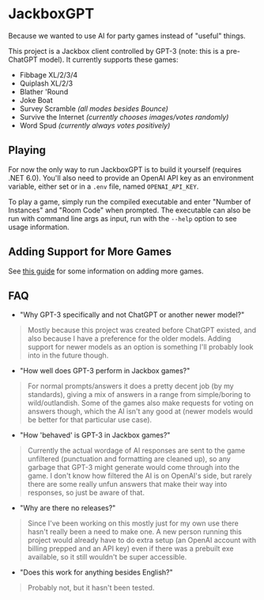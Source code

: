 # JackboxGPT

Because we wanted to use AI for party games instead of "useful" things.

This project is a Jackbox client controlled by GPT-3 (note: this is a pre-ChatGPT model). It currently supports these games:

- Fibbage XL/2/3/4
- Quiplash XL/2/3
- Blather 'Round
- Joke Boat
- Survey Scramble _(all modes besides Bounce)_
- Survive the Internet _(currently chooses images/votes randomly)_
- Word Spud _(currently always votes positively)_

## Playing

For now the only way to run JackboxGPT is to build it yourself (requires .NET 6.0). You'll also need to provide an OpenAI API key as an environment variable, either set or in a `.env` file, named `OPENAI_API_KEY`.

To play a game, simply run the compiled executable and enter "Number of Instances" and "Room Code" when prompted. The executable can also be run with command line args as input, run with the `--help` option to see usage information.

## Adding Support for More Games

See [this guide](Extending.md) for some information on adding more games.

## FAQ

- "Why GPT-3 specifically and not ChatGPT or another newer model?"
> Mostly because this project was created before ChatGPT existed, and also because I have a preference for the older models. Adding support for newer models as an option is something I'll probably look into in the future though.

- "How well does GPT-3 perform in Jackbox games?"
> For normal prompts/answers it does a pretty decent job (by my standards), giving a mix of answers in a range from simple/boring to wild/outlandish. Some of the games also make requests for voting on answers though, which the AI isn't any good at (newer models would be better for that particular use case).

- "How 'behaved' is GPT-3 in Jackbox games?"
> Currently the actual wordage of AI responses are sent to the game unfiltered (punctuation and formatting are cleaned up), so any garbage that GPT-3 might generate would come through into the game. I don't know how filtered the AI is on OpenAI's side, but rarely there are some really unfun answers that make their way into responses, so just be aware of that.

- "Why are there no releases?"
> Since I've been working on this mostly just for my own use there hasn't really been a need to make one. A new person running this project would already have to do extra setup (an OpenAI account with billing prepped and an API key) even if there was a prebuilt exe available, so it still wouldn't be super accessible.

- "Does this work for anything besides English?"
> Probably not, but it hasn't been tested.